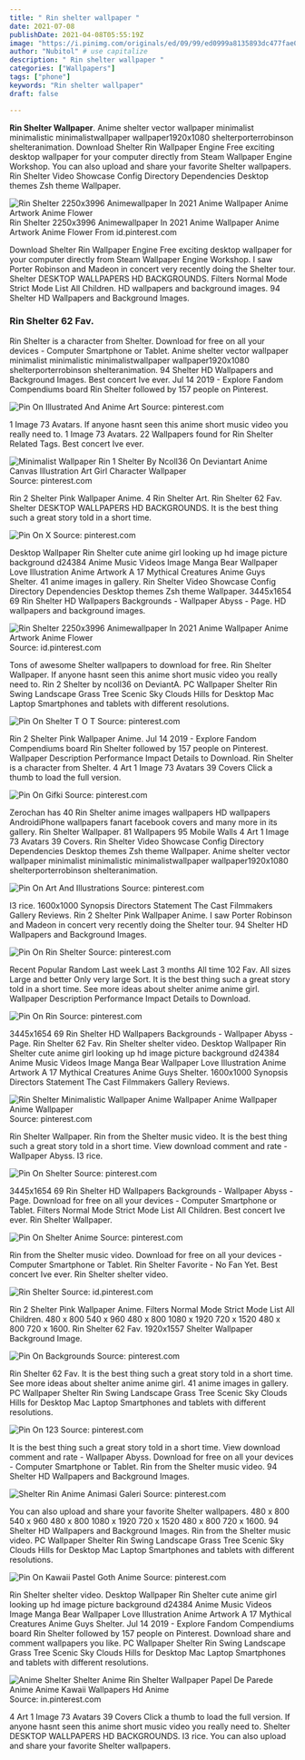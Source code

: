 ```yaml
---
title: " Rin shelter wallpaper "
date: 2021-07-08
publishDate: 2021-04-08T05:55:19Z
image: "https://i.pinimg.com/originals/ed/09/99/ed0999a8135893dc477fae0304a47ac3.png"
author: "Nubitol" # use capitalize
description: " Rin shelter wallpaper "
categories: ["Wallpapers"]
tags: ["phone"]
keywords: "Rin shelter wallpaper"
draft: false

---
```



**Rin Shelter Wallpaper**. Anime shelter vector wallpaper minimalist minimalistic minimalistwallpaper wallpaper1920x1080 shelterporterrobinson shelteranimation. Download Shelter Rin Wallpaper Engine Free exciting desktop wallpaper for your computer directly from Steam Wallpaper Engine Workshop. You can also upload and share your favorite Shelter wallpapers. Rin Shelter Video Showcase Config Directory Dependencies Desktop themes Zsh theme Wallpaper.

![Rin Shelter 2250x3996 Animewallpaper In 2021 Anime Wallpaper Anime Artwork Anime Flower](https://i.pinimg.com/originals/57/1c/14/571c14e27f870726e7236e36328a39bb.png "Rin Shelter 2250x3996 Animewallpaper In 2021 Anime Wallpaper Anime Artwork Anime Flower")
Rin Shelter 2250x3996 Animewallpaper In 2021 Anime Wallpaper Anime Artwork Anime Flower From id.pinterest.com


Download Shelter Rin Wallpaper Engine Free exciting desktop wallpaper for your computer directly from Steam Wallpaper Engine Workshop. I saw Porter Robinson and Madeon in concert very recently doing the Shelter tour. Shelter DESKTOP WALLPAPERS HD BACKGROUNDS. Filters Normal Mode Strict Mode List All Children. HD wallpapers and background images. 94 Shelter HD Wallpapers and Background Images.

### Rin Shelter 62 Fav.

Rin Shelter is a character from Shelter. Download for free on all your devices - Computer Smartphone or Tablet. Anime shelter vector wallpaper minimalist minimalistic minimalistwallpaper wallpaper1920x1080 shelterporterrobinson shelteranimation. 94 Shelter HD Wallpapers and Background Images. Best concert Ive ever. Jul 14 2019 - Explore Fandom Compendiums board Rin Shelter followed by 157 people on Pinterest.


![Pin On Illustrated And Anime Art](https://i.pinimg.com/originals/dd/41/e3/dd41e31074ccbebb8018e8f4993cb89b.png "Pin On Illustrated And Anime Art")
Source: pinterest.com

1 Image 73 Avatars. If anyone hasnt seen this anime short music video you really need to. 1 Image 73 Avatars. 22 Wallpapers found for Rin Shelter Related Tags. Best concert Ive ever.

![Minimalist Wallpaper Rin 1 Shelter By Ncoll36 On Deviantart Anime Canvas Illustration Art Girl Character Wallpaper](https://i.pinimg.com/originals/59/64/33/596433b5807c1178af77cbfa19b0b24b.png "Minimalist Wallpaper Rin 1 Shelter By Ncoll36 On Deviantart Anime Canvas Illustration Art Girl Character Wallpaper")
Source: pinterest.com

Rin 2 Shelter Pink Wallpaper Anime. 4 Rin Shelter Art. Rin Shelter 62 Fav. Shelter DESKTOP WALLPAPERS HD BACKGROUNDS. It is the best thing such a great story told in a short time.

![Pin On X](https://i.pinimg.com/originals/0f/42/4a/0f424a5060d0b986beaeaf8c844cf8cc.jpg "Pin On X")
Source: pinterest.com

Desktop Wallpaper Rin Shelter cute anime girl looking up hd image picture background d24384 Anime Music Videos Image Manga Bear Wallpaper Love Illustration Anime Artwork A 17 Mythical Creatures Anime Guys Shelter. 41 anime images in gallery. Rin Shelter Video Showcase Config Directory Dependencies Desktop themes Zsh theme Wallpaper. 3445x1654 69 Rin Shelter HD Wallpapers Backgrounds - Wallpaper Abyss - Page. HD wallpapers and background images.

![Rin Shelter 2250x3996 Animewallpaper In 2021 Anime Wallpaper Anime Artwork Anime Flower](https://i.pinimg.com/originals/57/1c/14/571c14e27f870726e7236e36328a39bb.png "Rin Shelter 2250x3996 Animewallpaper In 2021 Anime Wallpaper Anime Artwork Anime Flower")
Source: id.pinterest.com

Tons of awesome Shelter wallpapers to download for free. Rin Shelter Wallpaper. If anyone hasnt seen this anime short music video you really need to. Rin 2 Shelter by ncoll36 on DeviantA. PC Wallpaper Shelter Rin Swing Landscape Grass Tree Scenic Sky Clouds Hills for Desktop Mac Laptop Smartphones and tablets with different resolutions.

![Pin On Shelter T O T](https://i.pinimg.com/736x/fd/be/e3/fdbee36bdd5f48963f7c4ffc3687df4c.jpg "Pin On Shelter T O T")
Source: pinterest.com

Rin 2 Shelter Pink Wallpaper Anime. Jul 14 2019 - Explore Fandom Compendiums board Rin Shelter followed by 157 people on Pinterest. Wallpaper Description Performance Impact Details to Download. Rin Shelter is a character from Shelter. 4 Art 1 Image 73 Avatars 39 Covers Click a thumb to load the full version.

![Pin On Gifki](https://i.pinimg.com/originals/41/21/5b/41215bafda9956346ef380b0f934b190.jpg "Pin On Gifki")
Source: pinterest.com

Zerochan has 40 Rin Shelter anime images wallpapers HD wallpapers AndroidiPhone wallpapers fanart facebook covers and many more in its gallery. Rin Shelter Wallpaper. 81 Wallpapers 95 Mobile Walls 4 Art 1 Image 73 Avatars 39 Covers. Rin Shelter Video Showcase Config Directory Dependencies Desktop themes Zsh theme Wallpaper. Anime shelter vector wallpaper minimalist minimalistic minimalistwallpaper wallpaper1920x1080 shelterporterrobinson shelteranimation.

![Pin On Art And Illustrations](https://i.pinimg.com/originals/2a/c4/fd/2ac4fde4503eee1f97eb470c1f512bb9.jpg "Pin On Art And Illustrations")
Source: pinterest.com

I3 rice. 1600x1000 Synopsis Directors Statement The Cast Filmmakers Gallery Reviews. Rin 2 Shelter Pink Wallpaper Anime. I saw Porter Robinson and Madeon in concert very recently doing the Shelter tour. 94 Shelter HD Wallpapers and Background Images.

![Pin On Rin Shelter](https://i.pinimg.com/originals/53/c7/80/53c78096476dde075ee56995bdd3cac0.jpg "Pin On Rin Shelter")
Source: pinterest.com

Recent Popular Random Last week Last 3 months All time 102 Fav. All sizes Large and better Only very large Sort. It is the best thing such a great story told in a short time. See more ideas about shelter anime anime girl. Wallpaper Description Performance Impact Details to Download.

![Pin On Rin](https://i.pinimg.com/originals/95/83/20/958320f407a3126c2d0bdadf4fd02c38.png "Pin On Rin")
Source: pinterest.com

3445x1654 69 Rin Shelter HD Wallpapers Backgrounds - Wallpaper Abyss - Page. Rin Shelter 62 Fav. Rin Shelter shelter video. Desktop Wallpaper Rin Shelter cute anime girl looking up hd image picture background d24384 Anime Music Videos Image Manga Bear Wallpaper Love Illustration Anime Artwork A 17 Mythical Creatures Anime Guys Shelter. 1600x1000 Synopsis Directors Statement The Cast Filmmakers Gallery Reviews.

![Rin Shelter Minimalistic Wallpaper Anime Wallpaper Anime Wallpaper Anime Wallpaper](https://i.pinimg.com/originals/35/2d/be/352dbe4e079ce944b5928d327fad95d6.png "Rin Shelter Minimalistic Wallpaper Anime Wallpaper Anime Wallpaper Anime Wallpaper")
Source: pinterest.com

Rin Shelter Wallpaper. Rin from the Shelter music video. It is the best thing such a great story told in a short time. View download comment and rate - Wallpaper Abyss. I3 rice.

![Pin On Shelter](https://i.pinimg.com/originals/aa/5a/1d/aa5a1d89655d62944af391dff7d23ec9.png "Pin On Shelter")
Source: pinterest.com

3445x1654 69 Rin Shelter HD Wallpapers Backgrounds - Wallpaper Abyss - Page. Download for free on all your devices - Computer Smartphone or Tablet. Filters Normal Mode Strict Mode List All Children. Best concert Ive ever. Rin Shelter Wallpaper.

![Pin On Shelter Anime](https://i.pinimg.com/originals/93/0d/9e/930d9e569dd03b721cb6a1f7b146286b.jpg "Pin On Shelter Anime")
Source: pinterest.com

Rin from the Shelter music video. Download for free on all your devices - Computer Smartphone or Tablet. Rin Shelter Favorite - No Fan Yet. Best concert Ive ever. Rin Shelter shelter video.

![Rin Shelter](https://i.pinimg.com/originals/cc/4f/15/cc4f15ab571c4c36f7f33e1721e2ace3.jpg "Rin Shelter")
Source: id.pinterest.com

Rin 2 Shelter Pink Wallpaper Anime. Filters Normal Mode Strict Mode List All Children. 480 x 800 540 x 960 480 x 800 1080 x 1920 720 x 1520 480 x 800 720 x 1600. Rin Shelter 62 Fav. 1920x1557 Shelter Wallpaper Background Image.

![Pin On Backgrounds](https://i.pinimg.com/originals/32/c1/09/32c109ea803cc9a71341fecda30ce677.jpg "Pin On Backgrounds")
Source: pinterest.com

Rin Shelter 62 Fav. It is the best thing such a great story told in a short time. See more ideas about shelter anime anime girl. 41 anime images in gallery. PC Wallpaper Shelter Rin Swing Landscape Grass Tree Scenic Sky Clouds Hills for Desktop Mac Laptop Smartphones and tablets with different resolutions.

![Pin On 123](https://i.pinimg.com/originals/e9/55/40/e955403882af2d2f653a1abdde884541.jpg "Pin On 123")
Source: pinterest.com

It is the best thing such a great story told in a short time. View download comment and rate - Wallpaper Abyss. Download for free on all your devices - Computer Smartphone or Tablet. Rin from the Shelter music video. 94 Shelter HD Wallpapers and Background Images.

![Shelter Rin Anime Animasi Galeri](https://i.pinimg.com/originals/1e/39/3b/1e393bb16af78c82a40e01bde291f0ba.jpg "Shelter Rin Anime Animasi Galeri")
Source: pinterest.com

You can also upload and share your favorite Shelter wallpapers. 480 x 800 540 x 960 480 x 800 1080 x 1920 720 x 1520 480 x 800 720 x 1600. 94 Shelter HD Wallpapers and Background Images. Rin from the Shelter music video. PC Wallpaper Shelter Rin Swing Landscape Grass Tree Scenic Sky Clouds Hills for Desktop Mac Laptop Smartphones and tablets with different resolutions.

![Pin On Kawaii Pastel Goth Anime](https://i.pinimg.com/originals/16/a1/e5/16a1e5810cc37095d22f513d6d7cc904.png "Pin On Kawaii Pastel Goth Anime")
Source: pinterest.com

Rin Shelter shelter video. Desktop Wallpaper Rin Shelter cute anime girl looking up hd image picture background d24384 Anime Music Videos Image Manga Bear Wallpaper Love Illustration Anime Artwork A 17 Mythical Creatures Anime Guys Shelter. Jul 14 2019 - Explore Fandom Compendiums board Rin Shelter followed by 157 people on Pinterest. Download share and comment wallpapers you like. PC Wallpaper Shelter Rin Swing Landscape Grass Tree Scenic Sky Clouds Hills for Desktop Mac Laptop Smartphones and tablets with different resolutions.

![Anime Shelter Shelter Anime Rin Shelter Wallpaper Papel De Parede Anime Anime Kawaii Wallpapers Hd Anime](https://i.pinimg.com/originals/ed/09/99/ed0999a8135893dc477fae0304a47ac3.png "Anime Shelter Shelter Anime Rin Shelter Wallpaper Papel De Parede Anime Anime Kawaii Wallpapers Hd Anime")
Source: in.pinterest.com

4 Art 1 Image 73 Avatars 39 Covers Click a thumb to load the full version. If anyone hasnt seen this anime short music video you really need to. Shelter DESKTOP WALLPAPERS HD BACKGROUNDS. I3 rice. You can also upload and share your favorite Shelter wallpapers.


